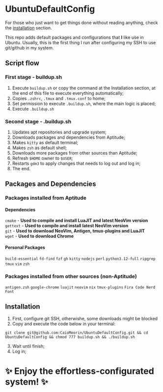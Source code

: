 # UbuntuDefaultConfig
For those who just want to get things done without reading anything, check the [installation](https://github.com/CaioMeorin/UbuntuDefaultConfig/tree/main?tab=readme-ov-file#installation) section.

This repo adds default packages and configurations that **I** like use in Ubuntu.
Usually, this is the first thing I run after configuring my SSH to use git/github in my system.

## Script flow
### First stage - buildup.sh
1. Execute `buildup.sh` or copy the command at the Installation section, at the end of this file to execute everything automatically;
2. Copies `.zshrc`, `.tmux` and `.tmux.conf` to home;
3. Set permission to execute `.buildup.sh`, where the main logic is placed;
4. Execute `.buildup.sh`

### Second stage - .buildup.sh
1. Updates apt repositories and upgrade system;
2. Downloads packages and dependencies from Aptitude;
3. Makes `kitty` as default terminal;
4. Makes `zsh` as default shell;
5. Downloads more packages from other sources than Aptitude;
6. Refresh `$HOME` owner to `$USER`;
7. Restarts `gdm3` to apply changes that needs to log out and log in;
8. The end.

## Packages and Dependencies

### Packages installed from Aptitude

#### Dependencies
`cmake` - **Used to compile and install LuaJIT and latest NeoVim version** \
`gettext` - **Used to compile and install latest NeoVim version** \
`git` - **Used to download NeoVim, Antigen, tmux-plugins and LuaJIT** \
`wget` - **Used to download Chrome**

#### Personal Packages
`build-essential`
`fd-find`
`fzf`
`gh`
`kitty`
`nodejs`
`perl`
`python3.12-full`
`ripgrep`
`tmux`
`vim`
`zsh`

### Packages installed from other sources (non-Aptitude)
`antigen.zsh`
`google-chrome`
`luajit`
`neovim`
`nix`
`tmux-plugins`
`Fira Code Nerd Font`

## Installation
 
1. First, configure git SSH, otherwishe, some downloads might be blocked
2. Copy and execute the code below in your terminal:
```
git clone git@github.com:CaioMeorin/UbuntuDefaultConfig.git && cd UbuntuDefaultConfig && chmod 777 buildup.sh && ./buildup.sh
```
3. Wait until finish;
4. Log in;

# ✨ Enjoy the effortless-configurated system! ✨

